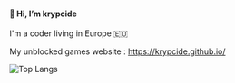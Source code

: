 #### 👋 Hi, I’m krypcide

I'm a coder living in Europe 🇪🇺

My unblocked games website : https://krypcide.github.io/

![Top Langs](https://github-readme-stats.vercel.app/api/top-langs/?username=krypcide)
